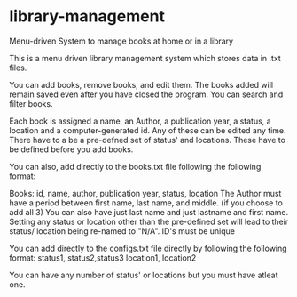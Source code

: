 # library-management
Menu-driven System to manage books at home or in a library

This is a menu driven library management system which stores data in .txt files.

You can add books, remove books, and edit them. The books added will remain saved even after you have closed the program. 
You can search and filter books.

Each book is assigned a name, an Author, a publication year, a status, a location and a computer-generated id. Any of these can be edited any time.
There have to a be a pre-defned set of status' and locations. These have to be defined before you add books. 

You can also, add directly to the books.txt file following the following format:

Books: id, name, author, publication year, status, location
The Author must have a period between first name, last name, and middle. (if you choose to add all 3) You can also have just last name and just lastname and first name.
Setting any status or location other than the pre-defined set will lead to their status/ location being re-named to "N/A".
ID's must be unique

You can add directly to the configs.txt file directly by following the following format:
status1, status2,status3
location1, location2

You can have any number of status' or locations but you must have atleat one.
